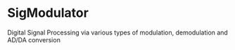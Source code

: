 # SigModulator
Digital Signal Processing via various types of modulation, demodulation and AD/DA conversion
